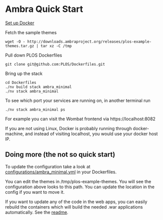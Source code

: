 Ambra Quick Start
=================

[Set up Docker](https://github.com/PLOS/Dockerfiles/tree/develop/envoy#requirements)

Fetch the sample themes

    wget -O - http://downloads.ambraproject.org/releases/plos-example-themes.tar.gz | tar xz -C /tmp

Pull down PLOS Dockerfiles

    git clone git@github.com:PLOS/Dockerfiles.git

Bring up the stack

    cd Dockerfiles
    ./nv build stack ambra_minimal
    ./nv stack ambra_minimal

To see which port your services are running on, in another terminal run

    ./nv stack ambra_minimal ps

For example you can visit the Wombat frontend via
https://localhost:8082

If you are not using Linux, Docker is probably running through docker-machine, and instead of visiting localhost, you would use your docker host IP.


Doing more (the not so quick start)
-----------------------------------

To update the configuration take a look at [configurations/ambra_minimal.yml](https://github.com/PLOS/Dockerfiles/blob/develop/configurations/akita_multi.yml) in your Dockerfiles.

You can edit the themes in /tmp/plos-example-themes. You will see the configuration above looks to this path. You can update the location in the config if you want to move it.

If you want to update any of the code in the web apps, you can easily rebuild the containers which will build the needed .war applications automatically. See the [readme](https://github.com/PLOS/Dockerfiles).
